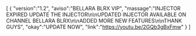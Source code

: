 [ { "version":"1.2", "aviso":"BELLARA BLRX VIP", "massage":"INJECTOR EXPIRED UPDATE THE INJECTOR\n\nUPDATED INJECTOR AVAILABLE ON CHANNEL BELLARA BLRX\n\nADDED MORE NEW FEATURES\n\nTHANK GUYS", "okay":"UPDATE NOW", "link":"https://youtu.be/2GQb3gBxFmw" } ]
